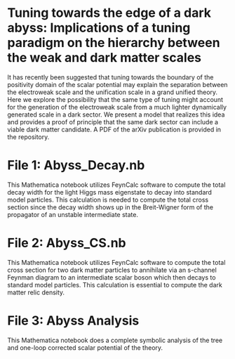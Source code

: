 # Tuning towards the edge of a dark abyss: Implications of a tuning paradigm on the hierarchy between the weak and dark matter scales
It has recently been suggested that tuning towards the boundary of the positivity domain of the scalar potential may explain the separation between the electroweak scale and the unification scale in a grand unified theory. Here we explore the possibility that the same type of tuning might account for the generation of the electroweak scale from a much lighter dynamically generated scale in a dark sector. We present a model that realizes this idea and provides a proof of principle that the same dark sector can include a viable dark matter candidate. A PDF of the arXiv publication is provided in the repository.
# File 1: Abyss_Decay.nb
This Mathematica notebook utilizes FeynCalc software to compute the total decay width for the light Higgs mass eigenstate to decay into standard model particles. This calculation is needed to compute the total cross section since the decay width shows up in the Breit-Wigner form of the propagator of an unstable intermediate state.
# File 2: Abyss_CS.nb
This Mathematica notebook utilizes FeynCalc software to compute the total cross section for two dark matter particles to annihilate via an s-channel Feynman diagram to an intermediate scalar boson which then decays to standard model particles. This calculation is essential to compute the dark matter relic density.
# File 3: Abyss Analysis
This Mathematica notebook does a complete symbolic analysis of the tree and one-loop corrected scalar potential of the theory.
